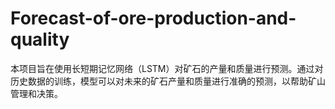 # Forecast-of-ore-production-and-quality
本项目旨在使用长短期记忆网络（LSTM）对矿石的产量和质量进行预测。通过对历史数据的训练，模型可以对未来的矿石产量和质量进行准确的预测，以帮助矿山管理和决策。
